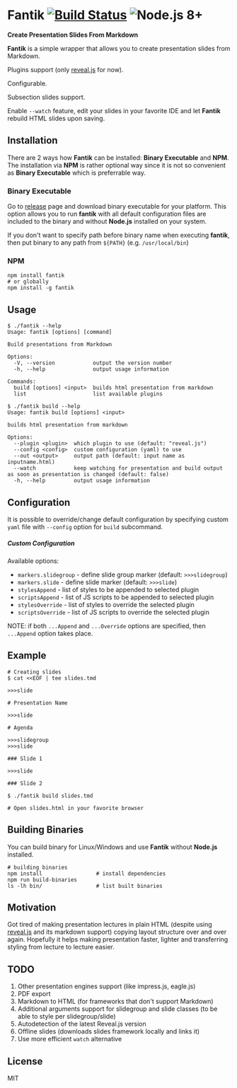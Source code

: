# Fantik [![Build Status](https://travis-ci.com/ofhellsfire/fantik.svg?branch=master)](https://travis-ci.com/ofhellsfire/fantik) ![Node.js 8+](https://img.shields.io/badge/node.js-%3E%3D%208.0.0-brightgreen)

**Create Presentation Slides From Markdown**

**Fantik** is a simple wrapper that allows you to create presentation slides from Markdown.

Plugins support (only [reveal.js](https://github.com/hakimel/reveal.js) for now).

Configurable.

Subsection slides support.

Enable `--watch` feature, edit your slides in your favorite IDE and let **Fantik** rebuild HTML slides upon saving.

## Installation

There are 2 ways how **Fantik** can be installed: **Binary Executable** and **NPM**. The installation via **NPM** is rather optional way since it is not so convenient as **Binary Executable** which is preferrable way.

### Binary Executable

Go to [release](https://github.com/ofhellsfire/fantik/releases) page and download binary executable for your platform. This option allows you to run **fantik** with all default configuration files are included to the binary and without **Node.js** installed on your system.

If you don't want to specify path before binary name when executing **fantik**, then put binary to any path from `${PATH}` (e.g. `/usr/local/bin`)

### NPM

```
npm install fantik
# or globally
npm install -g fantik
```

## Usage

```
$ ./fantik --help
Usage: fantik [options] [command]

Build presentations from Markdown

Options:
  -V, --version            output the version number
  -h, --help               output usage information

Commands:
  build [options] <input>  builds html presentation from markdown
  list                     list available plugins

$ ./fantik build --help
Usage: fantik build [options] <input>

builds html presentation from markdown

Options:
  --plugin <plugin>  which plugin to use (default: "reveal.js")
  --config <config>  custom configuration (yaml) to use
  --out <output>     output path (default: input name as inputname.html)
  --watch            keep watching for presentation and build output as soon as presentation is changed (default: false)
  -h, --help         output usage information
```

## Configuration

It is possible to override/change default configuration by specifying custom `yaml` file with `--config` option for `build` subcommand.

##### Custom Configuration

Available options:

- `markers.slidegroup` - define slide group marker (default: `>>>slidegroup`)
- `markers.slide` - define slide marker (default: `>>>slide`)
- `stylesAppend` - list of styles to be appended to selected plugin
- `scriptsAppend` - list of JS scripts to be appended to selected plugin
- `stylesOverride` - list of styles to override the selected plugin
- `scriptsOverride` - list of JS scripts to override the selected plugin

NOTE: if both `...Append` and `...Override` options are specified, then `...Append` option takes place.

## Example

```
# Creating slides
$ cat <<EOF | tee slides.tmd

>>>slide

# Presentation Name

>>>slide

# Agenda

>>>slidegroup
>>>slide

### Slide 1

>>>slide

### Slide 2

$ ./fantik build slides.tmd

# Open slides.html in your favorite browser
```

## Building Binaries

You can build binary for Linux/Windows and use **Fantik** without **Node.js** installed.

```
# building binaries
npm install                 # install dependencies
npm run build-binaries
ls -lh bin/                 # list built binaries
```

## Motivation

Got tired of making presentation lectures in plain HTML (despite using [reveal.js](https://github.com/hakimel/reveal.js) and its markdown support) copying layout structure over and over again. Hopefully it helps making presentation faster, lighter and transferring styling from lecture to lecture easier.

## TODO

1. Other presentation engines support (like impress.js, eagle.js)
1. PDF export
1. Markdown to HTML (for frameworks that don't support Markdown)
1. Additional arguments support for slidegroup and slide classes (to be able to style per slidegroup/slide)
1. Autodetection of the latest Reveal.js version
1. Offline slides (downloads slides framework locally and links it)
1. Use more efficient `watch` alternative

## License

MIT
